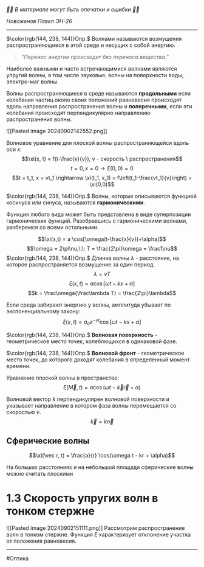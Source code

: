 *🚨🚨 В материале могут быть опечатки и ошибки 🚨🚨*

*Новоженов Павел*
*ЭН-26*

---

$\color{rgb(144, 238, 144)}Опр.$ Волнами называются возмущения распространяющиеся в этой среде и несущих с собой энергию.

> _"Перенос энергии происходит без переноса вещества."_

Наиболее важными и часто встречающимися волнами являются упругий волны, в том числе звуковые, волны на поверхности воды, электро-маг волны.

Волны распространяющиеся в среде называются __продольными__ если колебания частиц около своих положений равновесия происходят вдоль направления распространения волны и __поперечными__, если эти колебания происходят перпендикулярно направлению распространения волны.

![[Pasted image 20240902142552.png]]

Волновое уравнение для плоской волны распространяющейся вдоль оси $x$:
$$\xi(x, t) = f(t-\frac{x}{v}), v - скорость \ распространения$$
$$t = 0, x = 0 \rightarrow \xi(0,0) = 0$$
$$t = t_1, x = vt_1 \rightarrow \xi(t_1, x_1) = f\left(t_1-\frac{vt_1}{v}\right) = \xi(0,0)$$

$\color{rgb(144, 238, 144)}Опр.$ Волны, которые описываются функцией косинуса или синуса, называются __гармоническими__.

Функция любого вида может быть представлена в виде суперпозиции гармонических функций. Разобравшись с гармоническими волнами, разберемся со всеми остальными.

$$\xi(x,t) = a \cos[\omega(t-\frac{x}{v})+\alpha]$$
$$\omega = 2\pi\nu,\:\: T = \frac{2\pi}\omega = \frac1\nu$$
$\color{rgb(144, 238, 144)}Опр.$ Длинна волны $\lambda$ - расстояние, на которое распространяется возмущение за один период.
$$\lambda = vT$$
$$\xi(x,t) = a \cos[\omega t - kx +\alpha]$$
$$k = \frac\omega{\frac\lambda T} = \frac{2\pi}\lambda$$

Если среда забирают энергию у волны, амплитуда убывает по экспоненциальному закону:
$$\xi(x,t) = a_o e^{-\gamma t} \cos[\omega t - kx +\alpha]$$

$\color{rgb(144, 238, 144)}Опр.$ __Волновая поверхность__ - геометрическое место точек, колеблющихся в одинаковой фазе.

$\color{rgb(144, 238, 144)}Опр.$ __Волновой фронт__ - геометрическое место точек, до которого доходят колебания в определенный момент времени.

Уравнение плоской волны в пространстве:
$$\xi(\vec M, t) = a \cos(\omega t - \vec k \vec r + \alpha)$$

Волновой вектор $k$ перпендикулярен волновой поверхности и указывает направление в котором фаза волны перемещается со скоростью $v$.
$$\vec k = k \vec n$$

## Сферические волны
$$\xi(\vec r, t) = \frac{a}{r} \cos(\omega t - kr + \alpha)$$

На больших расстояниях и на небольшой площади сферические волны можно считать плоскими

# 1.3 Скорость упругих волн в тонком стержне
![[Pasted image 20240902151111.png]]
Рассмотрим распространение волн в тонком стержне. Функция $\xi$ характеризует отклонение участка от положения равновесия.

---

#Оптика